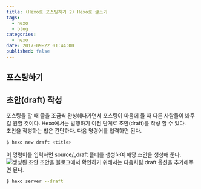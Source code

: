 ```yaml
---
title: (Hexo로 포스팅하기 2) Hexo로 글쓰기
tags:
  - hexo
  - blog
categories:
  - hexo
date: 2017-09-22 01:44:00
published: false
---
```

## 포스팅하기

## 초안(draft) 작성
포스팅을 할 때 글을 조금씩 완성해나가면서 포스팅이 마음에 들 때 다른 사람들이 봐주길 원할 것이다. Hexo에서는 발행하기 이전 단계로 초안(draft)를 작성 할 수 있다.</br>
초안을 작성하는 법은 간단하다. 다음 명령어를 입력하면 된다.
```bash
$ hexo new draft <title>
```
이 명령어를 입력하면 source/_draft 폴더를 생성하여 해당 초안을 생성해 준다.
![생성된 초안](http://d.pr/i/1kbMP+)
초안을 블로그에서 확인하기 위해서는 다음처럼 draft 옵션을 추가해주면 된다.
```bash
$ hexo server --draft
```